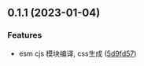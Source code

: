 ## 0.1.1 (2023-01-04)


### Features

* esm cjs 模块编译, css生成 ([5d9fd57](https://github.com/fantasy995/fantasy-ui-react/commit/5d9fd5783c6cf96249f461e43a91aff4a39c46e7))



